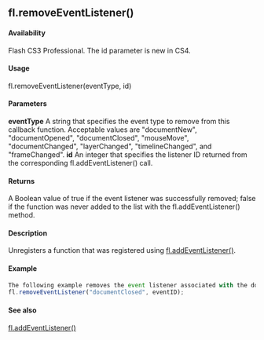 ## fl.removeEventListener()

#### Availability

Flash CS3 Professional. The id parameter is new in CS4.

#### Usage

fl.removeEventListener(eventType, id)

#### Parameters

**eventType** A string that specifies the event type to remove from this callback function. Acceptable values are "documentNew", "documentOpened", "documentClosed", "mouseMove", "documentChanged", "layerChanged", "timelineChanged", and "frameChanged".
**id** An integer that specifies the listener ID returned from the corresponding fl.addEventListener() call.

#### Returns

A Boolean value of true if the event listener was successfully removed; false if the function was never added to the list with the fl.addEventListener() method.

#### Description

Unregisters a function that was registered using [fl.addEventListener()](#!wielmic/developers-animatesdk-docs/test/flash_object_(fl)/fl1.md).

#### Example

```javascript
The following example removes the event listener associated with the documentClosed event:
fl.removeEventListener("documentClosed", eventID);

```
#### See also

[fl.addEventListener()](#!wielmic/developers-animatesdk-docs/test/flash_object_(fl)/fl1.md)
